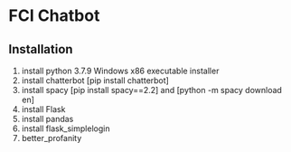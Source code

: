 # FCI Chatbot

## Installation
1. install python 3.7.9 Windows x86 executable installer
2. install chatterbot [pip install chatterbot]
3. install spacy [pip install spacy==2.2] and  [python -m spacy download en]
4. install Flask 
5. install pandas
6. install flask_simplelogin
7. better_profanity



